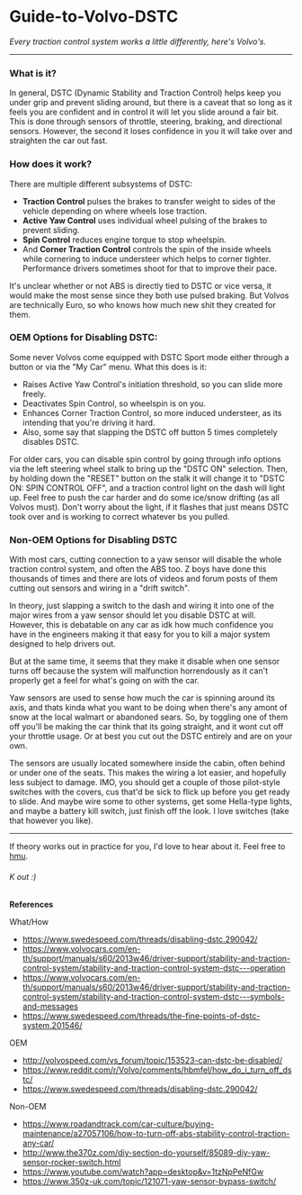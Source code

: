 # Guide-to-Volvo-DSTC
*Every traction control system works a little differently, here's Volvo's.*

---

### What is it?
In general, DSTC (Dynamic Stability and Traction Control) helps keep you under grip and prevent sliding around, but there is a caveat that so long as it feels you are confident and in control it will let you slide around a fair bit. This is done through sensors of throttle, steering, braking, and directional sensors. However, the second it loses confidence in you it will take over and straighten the car out fast.


### How does it work?
There are multiple different subsystems of DSTC:
- **Traction Control** pulses the brakes to transfer weight to sides of the vehicle depending on where wheels lose traction.
- **Active Yaw Control** uses individual wheel pulsing of the brakes to prevent sliding.
- **Spin Control** reduces engine torque to stop wheelspin.
- And **Corner Traction Control** controls the spin of the inside wheels while cornering to induce understeer which helps to corner tighter. Performance drivers sometimes shoot for that to improve their pace.

It's unclear whether or not ABS is directly tied to DSTC or vice versa, it would make the most sense since they both use pulsed braking. But Volvos are technically Euro, so who knows how much new shit they created for them.

### OEM Options for Disabling DSTC:
Some never Volvos come equipped with DSTC Sport mode either through a button or via the "My Car" menu. What this does is it:
- Raises Active Yaw Control's initiation threshold, so you can slide more freely.
- Deactivates Spin Control, so wheelspin is on you.
- Enhances Corner Traction Control, so more induced understeer, as its intending that you're driving it hard.
- Also, some say that slapping the DSTC off button 5 times completely disables DSTC.

For older cars, you can disable spin control by going through info options via the left steering wheel stalk to bring up the "DSTC ON" selection. Then, by holding down the "RESET" button on the stalk it will change it to "DSTC ON: SPIN CONTROL OFF", and a traction control light on the dash will light up. Feel free to push the car harder and do some ice/snow drifting (as all Volvos must).
Don't worry about the light, if it flashes that just means DSTC took over and is working to correct whatever bs you pulled.


### Non-OEM Options for Disabling DSTC
With most cars, cutting connection to a yaw sensor will disable the whole traction control system, and often the ABS too. Z boys have done this thousands of times and there are lots of videos and forum posts of them cutting out sensors and wiring in a "drift switch". 

In theory, just slapping a switch to the dash and wiring it into one of the major wires from a yaw sensor should let you disable DSTC at will. However, this is debatable on any car as idk how much confidence you have in the engineers making it that easy for you to kill a major system designed to help drivers out.

But at the same time, it seems that they make it disable when one sensor turns off because the system will malfunction horrendously as it can't properly get a feel for what's going on with the car.

Yaw sensors are used to sense how much the car is spinning around its axis, and thats kinda what you want to be doing when there's any amont of snow at the local walmart or abandoned sears. So, by toggling one of them off you'll be making the car think that its going straight, and it wont cut off your throttle usage. Or at best you cut out the DSTC entirely and are on your own. 

The sensors are usually located somewhere inside the cabin, often behind or under one of the seats. This makes the wiring a lot easier, and hopefully less subject to damage. IMO, you should get a couple of those pilot-style switches with the covers, cus that'd be sick to flick up before you get ready to slide. And maybe wire some to other systems, get some Hella-type lights, and maybe a battery kill switch, just finish off the look. I love switches (take that however you like).

---

If theory works out in practice for you, I'd love to hear about it. Feel free to [hmu](https://www.instagram.com/uninsuredmotorist/).

###### K out :)

###
**References**

What/How
- https://www.swedespeed.com/threads/disabling-dstc.290042/
- https://www.volvocars.com/en-th/support/manuals/s60/2013w46/driver-support/stability-and-traction-control-system/stability-and-traction-control-system-dstc---operation
- https://www.volvocars.com/en-th/support/manuals/s60/2013w46/driver-support/stability-and-traction-control-system/stability-and-traction-control-system-dstc---symbols-and-messages
- https://www.swedespeed.com/threads/the-fine-points-of-dstc-system.201546/

OEM
- http://volvospeed.com/vs_forum/topic/153523-can-dstc-be-disabled/
- https://www.reddit.com/r/Volvo/comments/hbmfel/how_do_i_turn_off_dstc/
- https://www.swedespeed.com/threads/disabling-dstc.290042/

Non-OEM
- https://www.roadandtrack.com/car-culture/buying-maintenance/a27057106/how-to-turn-off-abs-stability-control-traction-any-car/
- http://www.the370z.com/diy-section-do-yourself/85089-diy-yaw-sensor-rocker-switch.html
- https://www.youtube.com/watch?app=desktop&v=1tzNpPeNfGw
- https://www.350z-uk.com/topic/121071-yaw-sensor-bypass-switch/
